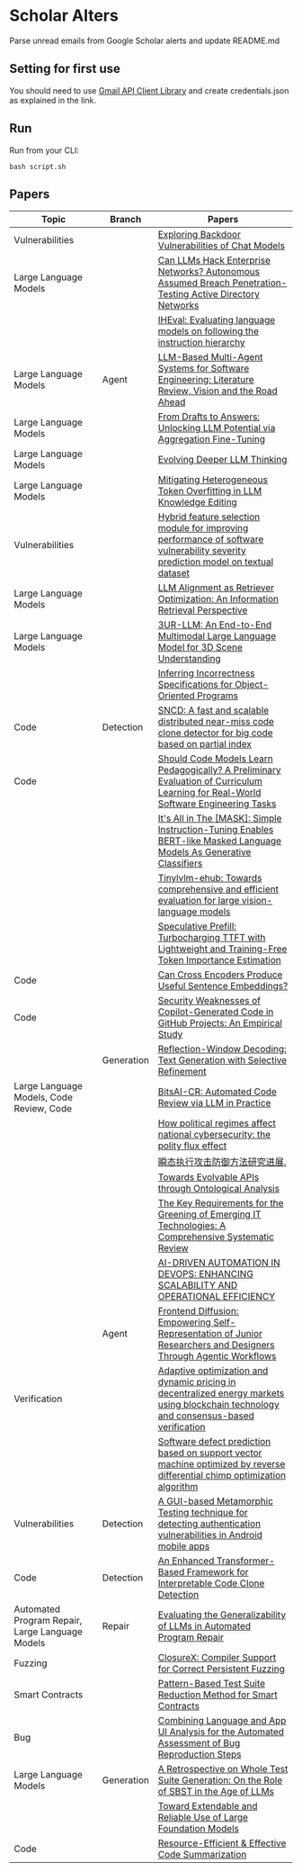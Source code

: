 # Scholar Alters
Parse unread emails from Google Scholar alerts and update README.md

## Setting for first use
You should need to use [Gmail API Client Library](https://developers.google.com/gmail/api/quickstart/python) and create
credentials.json as explained in the link.

## Run
Run from your CLI:
```
bash script.sh
```
## Papers

| Topic | Branch | Papers |
| --- | --- | --- |
| Vulnerabilities |  | [Exploring Backdoor Vulnerabilities of Chat Models](https://scholar.google.com/scholar_url?url=https://aclanthology.org/2025.coling-main.62.pdf&hl=en&sa=X&d=5482178116978273618&ei=1AWpZ9-BO4C96rQPxu_06Ag&scisig=AFWwaeYK-uqYY5qFiTg0O5QzrMcs&oi=scholaralrt&hist=apJ4fD8AAAAJ:4513401344136555010:AFWwaea8pA4W9ESmXpw9yvMxc7-7&html=&pos=0&folt=rel) |
| Large Language Models |  | [Can LLMs Hack Enterprise Networks? Autonomous Assumed Breach Penetration-Testing Active Directory Networks](https://scholar.google.com/scholar_url?url=https://arxiv.org/pdf/2502.04227&hl=en&sa=X&d=13074059233104213016&ei=1AWpZ9-BO4C96rQPxu_06Ag&scisig=AFWwaebPt2VtHuIViFKE9FECF8_l&oi=scholaralrt&hist=apJ4fD8AAAAJ:4513401344136555010:AFWwaea8pA4W9ESmXpw9yvMxc7-7&html=&pos=1&folt=rel) |
|  |  | [IHEval: Evaluating language models on following the instruction hierarchy](https://scholar.google.com/scholar_url?url=https://www.amazon.science/publications/iheval-evaluating-language-models-on-following-the-instruction-hierarchy&hl=en&sa=X&d=6019916643321898501&ei=1AWpZ9-BO4C96rQPxu_06Ag&scisig=AFWwaeakKcaWGaGnKZU_3yEcyumF&oi=scholaralrt&hist=apJ4fD8AAAAJ:4513401344136555010:AFWwaea8pA4W9ESmXpw9yvMxc7-7&html=&pos=2&folt=rel) |
| Large Language Models | Agent | [LLM-Based Multi-Agent Systems for Software Engineering: Literature Review, Vision and the Road Ahead](https://scholar.google.com/scholar_url?url=https://dl.acm.org/doi/pdf/10.1145/3712003&hl=en&sa=X&d=11843425368098675410&ei=1AWpZ9-BO4C96rQPxu_06Ag&scisig=AFWwaeZX1jv8XsZoXSLl9TrXwt9m&oi=scholaralrt&hist=apJ4fD8AAAAJ:4513401344136555010:AFWwaea8pA4W9ESmXpw9yvMxc7-7&html=&pos=3&folt=rel) |
| Large Language Models |  | [From Drafts to Answers: Unlocking LLM Potential via Aggregation Fine-Tuning](https://scholar.google.com/scholar_url?url=https://arxiv.org/pdf/2501.11877%3F&hl=en&sa=X&d=5385344708501882545&ei=1AWpZ9-BO4C96rQPxu_06Ag&scisig=AFWwaeZgxZxghnJfp9WNLfXca0oU&oi=scholaralrt&hist=apJ4fD8AAAAJ:4513401344136555010:AFWwaea8pA4W9ESmXpw9yvMxc7-7&html=&pos=4&folt=rel) |
| Large Language Models |  | [Evolving Deeper LLM Thinking](https://scholar.google.com/scholar_url?url=https://arxiv.org/pdf/2501.09891&hl=en&sa=X&d=1437373325699299174&ei=1AWpZ9-BO4C96rQPxu_06Ag&scisig=AFWwaeasFslFPf2ePONRxCDjhr8H&oi=scholaralrt&hist=apJ4fD8AAAAJ:4513401344136555010:AFWwaea8pA4W9ESmXpw9yvMxc7-7&html=&pos=5&folt=rel) |
| Large Language Models |  | [Mitigating Heterogeneous Token Overfitting in LLM Knowledge Editing](https://scholar.google.com/scholar_url?url=https://arxiv.org/pdf/2502.00602&hl=en&sa=X&d=12059528469245230331&ei=1AWpZ9-BO4C96rQPxu_06Ag&scisig=AFWwaeYyuXk3I0OXaZJfrUWvhEPl&oi=scholaralrt&hist=apJ4fD8AAAAJ:4513401344136555010:AFWwaea8pA4W9ESmXpw9yvMxc7-7&html=&pos=6&folt=rel) |
| Vulnerabilities |  | [Hybrid feature selection module for improving performance of software vulnerability severity prediction model on textual dataset](https://scholar.google.com/scholar_url?url=https://link.springer.com/article/10.1007/s00607-025-01425-y&hl=en&sa=X&d=7497771290521262856&ei=1AWpZ9-BO4C96rQPxu_06Ag&scisig=AFWwaeb5JT2w2KQazmYglnIuU-m4&oi=scholaralrt&hist=apJ4fD8AAAAJ:4513401344136555010:AFWwaea8pA4W9ESmXpw9yvMxc7-7&html=&pos=7&folt=rel) |
| Large Language Models |  | [LLM Alignment as Retriever Optimization: An Information Retrieval Perspective](https://scholar.google.com/scholar_url?url=https://arxiv.org/pdf/2502.03699&hl=en&sa=X&d=5006883439439638757&ei=1AWpZ9-BO4C96rQPxu_06Ag&scisig=AFWwaeYcFT39YDUaB8C3o0t9jP4p&oi=scholaralrt&hist=apJ4fD8AAAAJ:4513401344136555010:AFWwaea8pA4W9ESmXpw9yvMxc7-7&html=&pos=8&folt=rel) |
| Large Language Models |  | [3UR-LLM: An End-to-End Multimodal Large Language Model for 3D Scene Understanding](https://scholar.google.com/scholar_url?url=https://arxiv.org/pdf/2501.07819&hl=en&sa=X&d=11480240465861378118&ei=1AWpZ9-BO4C96rQPxu_06Ag&scisig=AFWwaeZeF9mY1vNu4E0VeVK3NZZb&oi=scholaralrt&hist=apJ4fD8AAAAJ:4513401344136555010:AFWwaea8pA4W9ESmXpw9yvMxc7-7&html=&pos=9&folt=rel) |
|  |  | [Inferring Incorrectness Specifications for Object-Oriented Programs](https://scholar.google.com/scholar_url?url=https://www.comp.nus.edu.sg/~yahuis/TACAS2025.pdf&hl=vi&sa=X&d=15332747391956880719&ei=1QWpZ6vXD4C96rQPxu_06Ag&scisig=AFWwaeYtnn5LXBpPdvc24Rd-ZKUZ&oi=scholaralrt&hist=apJ4fD8AAAAJ:13534924455939102554:AFWwaeZN-y-gtbFtywJ0Xio3nYxl&html=&pos=0&folt=cit) |
| Code | Detection | [SNCD: A fast and scalable distributed near-miss code clone detector for big code based on partial index](https://scholar.google.com/scholar_url?url=https://www.sciencedirect.com/science/article/pii/S0167739X2500038X&hl=vi&sa=X&d=1131417463552566302&ei=1QWpZ6vXD4C96rQPxu_06Ag&scisig=AFWwaebLtW_rg-m3Y_DLuAcYvgLY&oi=scholaralrt&hist=apJ4fD8AAAAJ:13534924455939102554:AFWwaeZN-y-gtbFtywJ0Xio3nYxl&html=&pos=1&folt=cit) |
| Code |  | [Should Code Models Learn Pedagogically? A Preliminary Evaluation of Curriculum Learning for Real-World Software Engineering Tasks](https://scholar.google.com/scholar_url?url=https://arxiv.org/pdf/2502.03806&hl=en&sa=X&d=12134448427835307299&ei=1AWpZ-HDOe-c6rQPsp2VuAE&scisig=AFWwaeY77e_fbpzoZRUxnzv4L4GW&oi=scholaralrt&hist=apJ4fD8AAAAJ:4465730527138788254:AFWwaebhnVuF-27TSh32-dm_KGTR&html=&pos=0&folt=cit) |
|  |  | [It's All in The [MASK]: Simple Instruction-Tuning Enables BERT-like Masked Language Models As Generative Classifiers](https://scholar.google.com/scholar_url?url=https://arxiv.org/pdf/2502.03793&hl=en&sa=X&d=15309509354696758184&ei=1AWpZ93tN7zH6rQPhNqE2Qo&scisig=AFWwaeaC2uUs1GZv9nB2SWJ_4uq2&oi=scholaralrt&hist=apJ4fD8AAAAJ:3096313017463695374:AFWwaeb8R4GEV1B4xk_Cz2b6H7gj&html=&pos=0&folt=rel) |
|  |  | [Tinylvlm-ehub: Towards comprehensive and efficient evaluation for large vision-language models](https://scholar.google.com/scholar_url?url=https://ieeexplore.ieee.org/abstract/document/10858438/&hl=en&sa=X&d=7581802798985114364&ei=1AWpZ93tN7zH6rQPhNqE2Qo&scisig=AFWwaeb-ffCePuldR1UTNL7qW0Rj&oi=scholaralrt&hist=apJ4fD8AAAAJ:3096313017463695374:AFWwaeb8R4GEV1B4xk_Cz2b6H7gj&html=&pos=1&folt=rel) |
|  |  | [Speculative Prefill: Turbocharging TTFT with Lightweight and Training-Free Token Importance Estimation](https://scholar.google.com/scholar_url?url=https://arxiv.org/pdf/2502.02789&hl=en&sa=X&d=5681616009207521465&ei=1AWpZ93tN7zH6rQPhNqE2Qo&scisig=AFWwaeYgtoRZpJoUHWMRsWalkOVv&oi=scholaralrt&hist=apJ4fD8AAAAJ:3096313017463695374:AFWwaeb8R4GEV1B4xk_Cz2b6H7gj&html=&pos=2&folt=rel) |
| Code |  | [Can Cross Encoders Produce Useful Sentence Embeddings?](https://scholar.google.com/scholar_url?url=https://arxiv.org/pdf/2502.03552&hl=en&sa=X&d=16716703218826491672&ei=1AWpZ93tN7zH6rQPhNqE2Qo&scisig=AFWwaeb9nB_0h4bokUTNYihhJynC&oi=scholaralrt&hist=apJ4fD8AAAAJ:3096313017463695374:AFWwaeb8R4GEV1B4xk_Cz2b6H7gj&html=&pos=3&folt=rel) |
| Code |  | [Security Weaknesses of Copilot-Generated Code in GitHub Projects: An Empirical Study](https://scholar.google.com/scholar_url?url=https://www.researchgate.net/profile/Peng-Liang-4/publication/388754976_Security_Weaknesses_of_Copilot-Generated_Code_in_GitHub_Projects_An_Empirical_Study/links/67a4d319645ef274a4730f91/Security-Weaknesses-of-Copilot-Generated-Code-in-GitHub-Projects-An-Empirical-Study.pdf&hl=en&sa=X&d=13222197854230708006&ei=1AWpZ93tN7zH6rQPhNqE2Qo&scisig=AFWwaeaQ533kXLrvT9kUgg9cyO-R&oi=scholaralrt&hist=apJ4fD8AAAAJ:3096313017463695374:AFWwaeb8R4GEV1B4xk_Cz2b6H7gj&html=&pos=4&folt=rel) |
|  | Generation | [Reflection-Window Decoding: Text Generation with Selective Refinement](https://scholar.google.com/scholar_url?url=https://arxiv.org/pdf/2502.03678&hl=en&sa=X&d=1219832651845190152&ei=1AWpZ93tN7zH6rQPhNqE2Qo&scisig=AFWwaeaUliPNVjq_7xq6_bE06nUk&oi=scholaralrt&hist=apJ4fD8AAAAJ:3096313017463695374:AFWwaeb8R4GEV1B4xk_Cz2b6H7gj&html=&pos=5&folt=rel) |
| Large Language Models, Code Review, Code |  | [BitsAI-CR: Automated Code Review via LLM in Practice](https://scholar.google.com/scholar_url?url=https://arxiv.org/pdf/2501.15134&hl=en&sa=X&d=12425342253604907081&ei=1AWpZ93tN7zH6rQPhNqE2Qo&scisig=AFWwaeZkl6H6pcAZZ4YAVukbtjL_&oi=scholaralrt&hist=apJ4fD8AAAAJ:3096313017463695374:AFWwaeb8R4GEV1B4xk_Cz2b6H7gj&html=&pos=6&folt=rel) |
|  |  | [How political regimes affect national cybersecurity: the polity flux effect](https://scholar.google.com/scholar_url?url=https://www.tandfonline.com/doi/full/10.1080/13510347.2025.2451951&hl=en&sa=X&d=16682250287394985616&ei=1AWpZ9zNPIKy6rQPkvTT2A0&scisig=AFWwaeaKLVNdDfc2Z0yqipwxSdVf&oi=scholaralrt&hist=apJ4fD8AAAAJ:5778505219825515303:AFWwaeaDDOggOneW-z6K3HLjAzuP&html=&pos=1&folt=cit) |
|  |  | [瞬态执行攻击防御方法研究进展.](https://scholar.google.com/scholar_url?url=https://search.ebscohost.com/login.aspx%3Fdirect%3Dtrue%26profile%3Dehost%26scope%3Dsite%26authtype%3Dcrawler%26jrnl%3D10028331%26AN%3D182542955%26h%3DFlXA5wXliMaexxloc8%252BXqy6OVnSSa890qPg8a0ypyh2rr4mHMogvHNPQNaCJ%252FX%252BV1NboA%252FE17Jxpyj5q9LCVvg%253D%253D%26crl%3Dc&hl=en&sa=X&d=11608627389685775456&ei=1AWpZ9zNPIKy6rQPkvTT2A0&scisig=AFWwaeYGW_wUUv_WNWIG5BeKOeiO&oi=scholaralrt&hist=apJ4fD8AAAAJ:5778505219825515303:AFWwaeaDDOggOneW-z6K3HLjAzuP&html=&pos=2&folt=cit) |
|  |  | [Towards Evolvable APIs through Ontological Analysis](https://scholar.google.com/scholar_url?url=https://annals-csis.org/Volume_41/drp/pdf/3164.pdf&hl=en&sa=X&d=1035669583343659904&ei=1AWpZ9zNPIKy6rQPkvTT2A0&scisig=AFWwaeZV5FlCIatq49CSEcPHB5gR&oi=scholaralrt&hist=apJ4fD8AAAAJ:5778505219825515303:AFWwaeaDDOggOneW-z6K3HLjAzuP&html=&pos=3&folt=cit) |
|  |  | [The Key Requirements for the Greening of Emerging IT Technologies: A Comprehensive Systematic Review](https://scholar.google.com/scholar_url?url=https://www.preprints.org/frontend/manuscript/af8ffea09f1560df473f123a3cb1cc4c/download_pub&hl=en&sa=X&d=12894428653553706807&ei=1AWpZ9zNPIKy6rQPkvTT2A0&scisig=AFWwaeZZSmmjYHJMA4TXG470sPGg&oi=scholaralrt&hist=apJ4fD8AAAAJ:5778505219825515303:AFWwaeaDDOggOneW-z6K3HLjAzuP&html=&pos=4&folt=cit) |
|  |  | [AI-DRIVEN AUTOMATION IN DEVOPS: ENHANCING SCALABILITY AND OPERATIONAL EFFICIENCY](https://scholar.google.com/scholar_url?url=https://www.researchgate.net/profile/Shubham-Malhotra-5/publication/388758812_AI-DRIVEN_AUTOMATION_IN_DEVOPS_ENHANCING_SCALABILITY_AND_OPERATIONAL_EFFICIENCY/links/67a50edf207c0c20fa7c24f2/AI-DRIVEN-AUTOMATION-IN-DEVOPS-ENHANCING-SCALABILITY-AND-OPERATIONAL-EFFICIENCY.pdf&hl=en&sa=X&d=9988789397732611037&ei=1AWpZ9zNPIKy6rQPkvTT2A0&scisig=AFWwaeYWvc3ZkZr_nFZjjQpI-rhV&oi=scholaralrt&hist=apJ4fD8AAAAJ:5778505219825515303:AFWwaeaDDOggOneW-z6K3HLjAzuP&html=&pos=5&folt=cit) |
|  | Agent | [Frontend Diffusion: Empowering Self-Representation of Junior Researchers and Designers Through Agentic Workflows](https://scholar.google.com/scholar_url?url=https://arxiv.org/pdf/2502.03788&hl=en&sa=X&d=8157614415229719683&ei=1QWpZ_vxE4Ky6rQPkvTT2A0&scisig=AFWwaealbQFwY_onLaLLPEIEZNQo&oi=scholaralrt&hist=apJ4fD8AAAAJ:16237994392044955269:AFWwaebaLgrVcMkfKx1Gjt1mqPQn&html=&pos=1&folt=cit) |
| Verification |  | [Adaptive optimization and dynamic pricing in decentralized energy markets using blockchain technology and consensus-based verification](https://scholar.google.com/scholar_url?url=https://www.sciencedirect.com/science/article/pii/S2352467725000128&hl=en&sa=X&d=11710027231930466712&ei=1QWpZ7eKB4qy6rQPuvWdgQM&scisig=AFWwaeaacwy05E7Lx7dEQ-eXOsDc&oi=scholaralrt&hist=apJ4fD8AAAAJ:10695555881282652625:AFWwaeakbu5Ta3HmdjfVean1AXL4&html=&pos=1&folt=cit) |
|  |  | [Software defect prediction based on support vector machine optimized by reverse differential chimp optimization algorithm](https://scholar.google.com/scholar_url?url=https://link.springer.com/article/10.1007/s41060-025-00726-x&hl=vi&sa=X&d=3010466635710546615&ei=1QWpZ_X-CcqL6rQPgOjs-QM&scisig=AFWwaeYz42PPCbR3U3Oq9OwgGiAf&oi=scholaralrt&hist=apJ4fD8AAAAJ:11355862984917483435:AFWwaeZvT_NNWQMu4_zZrEW644gW&html=&pos=2&folt=rel) |
| Vulnerabilities | Detection | [A GUI-based Metamorphic Testing technique for detecting authentication vulnerabilities in Android mobile apps](https://scholar.google.com/scholar_url?url=https://www.sciencedirect.com/science/article/pii/S0164121225000329&hl=en&sa=X&d=1216639469662558220&ei=1QWpZ-elA5iA6rQPtLi4-AQ&scisig=AFWwaeZHy66LpxPiK6y-Ug5ZTfw-&oi=scholaralrt&hist=apJ4fD8AAAAJ:8900472388513427833:AFWwaeZM7Y6I9R2ROVLnk31jdyVz&html=&pos=1&folt=rel) |
| Code | Detection | [An Enhanced Transformer-Based Framework for Interpretable Code Clone Detection](https://scholar.google.com/scholar_url?url=https://www.sciencedirect.com/science/article/pii/S0164121225000159&hl=en&sa=X&d=16779483278553619648&ei=1QWpZ7SKAZ-_6rQPkrqDmA4&scisig=AFWwaeYzvUHhZkRWHYdOlD1mltBv&oi=scholaralrt&hist=apJ4fD8AAAAJ:6234092987365270793:AFWwaeZHIN6aK_iU38VPuuMoYcVu&html=&pos=1&folt=rel) |
| Automated Program Repair, Large Language Models | Repair | [Evaluating the Generalizability of LLMs in Automated Program Repair](https://scholar.google.com/scholar_url?url=https://xgdsmileboy.github.io/files/paper/ICSE2025_NIER.pdf&hl=en&sa=X&d=14050330721509255944&ei=1QWpZ7SKAZ-_6rQPkrqDmA4&scisig=AFWwaeZsKyUyXtU2D_-Ii_LCmuZ2&oi=scholaralrt&hist=apJ4fD8AAAAJ:6234092987365270793:AFWwaeZHIN6aK_iU38VPuuMoYcVu&html=&pos=2&folt=rel) |
| Fuzzing |  | [ClosureX: Compiler Support for Correct Persistent Fuzzing](https://scholar.google.com/scholar_url?url=https://dl.acm.org/doi/abs/10.1145/3669940.3707281&hl=en&sa=X&d=3649304146082142428&ei=1QWpZ7_MCPW56rQPlf66gQo&scisig=AFWwaea1tv2CEwiCY_vkbO6xnnQQ&oi=scholaralrt&hist=apJ4fD8AAAAJ:11137134570824175991:AFWwaeZJgvZkFmSwNlRigHvrI7d8&html=&pos=0&folt=rel) |
| Smart Contracts |  | [Pattern-Based Test Suite Reduction Method for Smart Contracts](https://scholar.google.com/scholar_url?url=https://www.mdpi.com/2076-3417/15/2/620&hl=vi&sa=X&d=13608612560769132037&ei=1QWpZ7q_EtaIieoPi6LBsAk&scisig=AFWwaeZJKOIN8Acnoe1-I2BrmbLU&oi=scholaralrt&hist=apJ4fD8AAAAJ:16065687014273664109:AFWwaeYpvD7V4gPm0ywHhNT6YvSk&html=&pos=0&folt=rel) |
| Bug |  | [Combining Language and App UI Analysis for the Automated Assessment of Bug Reproduction Steps](https://scholar.google.com/scholar_url?url=https://arxiv.org/pdf/2502.04251&hl=vi&sa=X&d=7715073355435891152&ei=1QWpZ7q_EtaIieoPi6LBsAk&scisig=AFWwaeZxBpf50OesPOs1LIzHUwZB&oi=scholaralrt&hist=apJ4fD8AAAAJ:16065687014273664109:AFWwaeYpvD7V4gPm0ywHhNT6YvSk&html=&pos=1&folt=rel) |
| Large Language Models | Generation | [A Retrospective on Whole Test Suite Generation: On the Role of SBST in the Age of LLMs](https://scholar.google.com/scholar_url?url=https://ieeexplore.ieee.org/abstract/document/10876166/&hl=vi&sa=X&d=5630603013517910918&ei=1QWpZ7q_EtaIieoPi6LBsAk&scisig=AFWwaeYiEkIN2JNaF96cC1O2C2X3&oi=scholaralrt&hist=apJ4fD8AAAAJ:16065687014273664109:AFWwaeYpvD7V4gPm0ywHhNT6YvSk&html=&pos=4&folt=rel) |
|  |  | [Toward Extendable and Reliable Use of Large Foundation Models](https://scholar.google.com/scholar_url?url=https://escholarship.org/content/qt2g10w3nh/qt2g10w3nh.pdf&hl=en&sa=X&d=3217351826571490812&ei=1QWpZ7LlBZuoieoP_fu50AI&scisig=AFWwaeYOcGshguJsguOG9ItGfHSJ&oi=scholaralrt&hist=apJ4fD8AAAAJ:9077511576393718270:AFWwaeYjhZg9MUHEYuARvipEszZC&html=&pos=0&folt=cit) |
| Code |  | [Resource-Efficient & Effective Code Summarization](https://scholar.google.com/scholar_url?url=https://arxiv.org/pdf/2502.03617&hl=vi&sa=X&d=4904109939914095455&ei=1QWpZ7agDu-c6rQPsp2VuAE&scisig=AFWwaeYVpBLTpyNVYnMj8yK-KyOe&oi=scholaralrt&hist=apJ4fD8AAAAJ:11724652424841979500:AFWwaeb06hHZ-3j7Bb1sOMTsP9ed&html=&pos=0&folt=cit) |
